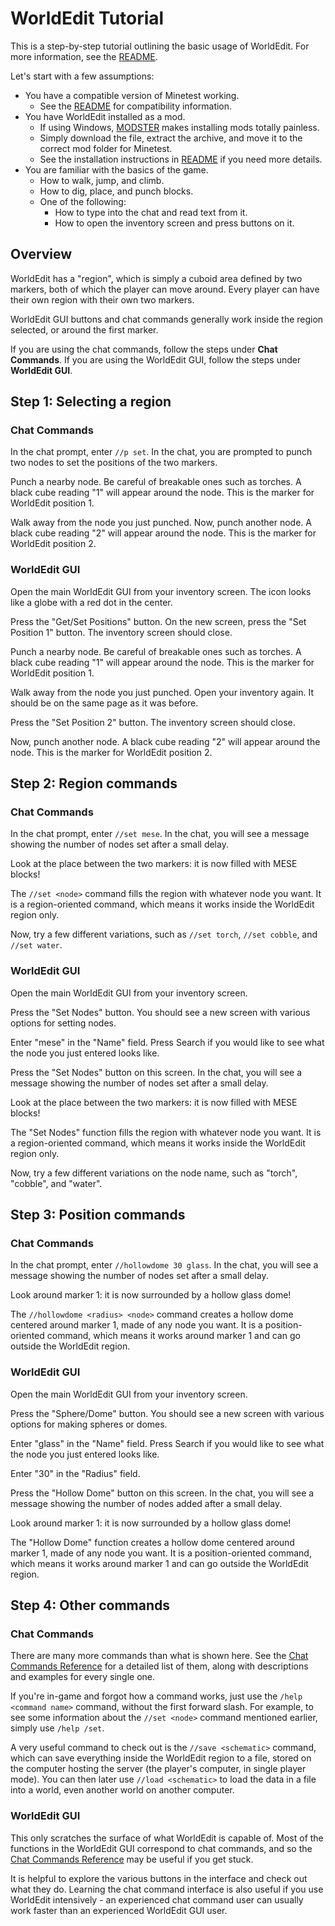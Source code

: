 WorldEdit Tutorial
==================
This is a step-by-step tutorial outlining the basic usage of WorldEdit. For more information, see the [README](README.md).

Let's start with a few assumptions:

* You have a compatible version of Minetest working.
  * See the [README](README.md) for compatibility information.
* You have WorldEdit installed as a mod.
  * If using Windows, [MODSTER](https://forum.minetest.net/viewtopic.php?pid=101463) makes installing mods totally painless.
  * Simply download the file, extract the archive, and move it to the correct mod folder for Minetest.
  * See the installation instructions in [README](README.md) if you need more details.
* You are familiar with the basics of the game.
  * How to walk, jump, and climb.
  * How to dig, place, and punch blocks.
  * One of the following:
    * How to type into the chat and read text from it.
    * How to open the inventory screen and press buttons on it.

Overview
--------
WorldEdit has a "region", which is simply a cuboid area defined by two markers, both of which the player can move around. Every player can have their own region with their own two markers.

WorldEdit GUI buttons and chat commands generally work inside the region selected, or around the first marker.

If you are using the chat commands, follow the steps under **Chat Commands**. If you are using the WorldEdit GUI, follow the steps under **WorldEdit GUI**.

Step 1: Selecting a region
--------------------------
### Chat Commands

In the chat prompt, enter `//p set`. In the chat, you are prompted to punch two nodes to set the positions of the two markers.

Punch a nearby node. Be careful of breakable ones such as torches. A black cube reading "1" will appear around the node. This is the marker for WorldEdit position 1.

Walk away from the node you just punched. Now, punch another node. A black cube reading "2" will appear around the node. This is the marker for WorldEdit position 2.

### WorldEdit GUI

Open the main WorldEdit GUI from your inventory screen. The icon looks like a globe with a red dot in the center.

Press the "Get/Set Positions" button. On the new screen, press the "Set Position 1" button. The inventory screen should close.

Punch a nearby node. Be careful of breakable ones such as torches. A black cube reading "1" will appear around the node. This is the marker for WorldEdit position 1.

Walk away from the node you just punched. Open your inventory again. It should be on the same page as it was before.

Press the "Set Position 2" button. The inventory screen should close.

Now, punch another node. A black cube reading "2" will appear around the node. This is the marker for WorldEdit position 2.

Step 2: Region commands
-----------------------
### Chat Commands

In the chat prompt, enter `//set mese`. In the chat, you will see a message showing the number of nodes set after a small delay.

Look at the place between the two markers: it is now filled with MESE blocks!

The `//set <node>` command fills the region with whatever node you want. It is a region-oriented command, which means it works inside the WorldEdit region only.

Now, try a few different variations, such as `//set torch`, `//set cobble`, and `//set water`.

### WorldEdit GUI

Open the main WorldEdit GUI from your inventory screen.

Press the "Set Nodes" button. You should see a new screen with various options for setting nodes.

Enter "mese" in the "Name" field. Press Search if you would like to see what the node you just entered looks like.

Press the "Set Nodes" button on this screen. In the chat, you will see a message showing the number of nodes set after a small delay.

Look at the place between the two markers: it is now filled with MESE blocks!

The "Set Nodes" function fills the region with whatever node you want. It is a region-oriented command, which means it works inside the WorldEdit region only.

Now, try a few different variations on the node name, such as "torch", "cobble", and "water".

Step 3: Position commands
-------------------------
### Chat Commands

In the chat prompt, enter `//hollowdome 30 glass`. In the chat, you will see a message showing the number of nodes set after a small delay.

Look around marker 1: it is now surrounded by a hollow glass dome!

The `//hollowdome <radius> <node>` command creates a hollow dome centered around marker 1, made of any node you want. It is a position-oriented command, which means it works around marker 1 and can go outside the WorldEdit region.

### WorldEdit GUI

Open the main WorldEdit GUI from your inventory screen.

Press the "Sphere/Dome" button. You should see a new screen with various options for making spheres or domes.

Enter "glass" in the "Name" field. Press Search if you would like to see what the node you just entered looks like.

Enter "30" in the "Radius" field.

Press the "Hollow Dome" button on this screen. In the chat, you will see a message showing the number of nodes added after a small delay.

Look around marker 1: it is now surrounded by a hollow glass dome!

The "Hollow Dome" function creates a hollow dome centered around marker 1, made of any node you want. It is a position-oriented command, which means it works around marker 1 and can go outside the WorldEdit region.

Step 4: Other commands
----------------------
### Chat Commands

There are many more commands than what is shown here. See the [Chat Commands Reference](ChatCommands.md) for a detailed list of them, along with descriptions and examples for every single one.

If you're in-game and forgot how a command works, just use the `/help <command name>` command, without the first forward slash. For example, to see some information about the `//set <node>` command mentioned earlier, simply use `/help /set`.

A very useful command to check out is the `//save <schematic>` command, which can save everything inside the WorldEdit region to a file, stored on the computer hosting the server (the player's computer, in single player mode). You can then later use `//load <schematic>` to load the data in a file into a world, even another world on another computer.

### WorldEdit GUI

This only scratches the surface of what WorldEdit is capable of. Most of the functions in the WorldEdit GUI correspond to chat commands, and so the [Chat Commands Reference](ChatCommands.md) may be useful if you get stuck.

It is helpful to explore the various buttons in the interface and check out what they do. Learning the chat command interface is also useful if you use WorldEdit intensively - an experienced chat command user can usually work faster than an experienced WorldEdit GUI user.